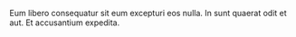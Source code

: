 Eum libero consequatur sit eum excepturi eos nulla. In sunt quaerat odit et aut. Et accusantium expedita.